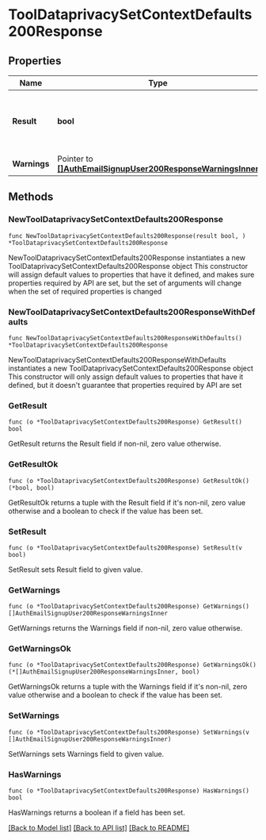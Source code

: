 # ToolDataprivacySetContextDefaults200Response

## Properties

Name | Type | Description | Notes
------------ | ------------- | ------------- | -------------
**Result** | **bool** | Whether the context defaults were successfully set or not | [default to null]
**Warnings** | Pointer to [**[]AuthEmailSignupUser200ResponseWarningsInner**](AuthEmailSignupUser200ResponseWarningsInner.md) |  | [optional] 

## Methods

### NewToolDataprivacySetContextDefaults200Response

`func NewToolDataprivacySetContextDefaults200Response(result bool, ) *ToolDataprivacySetContextDefaults200Response`

NewToolDataprivacySetContextDefaults200Response instantiates a new ToolDataprivacySetContextDefaults200Response object
This constructor will assign default values to properties that have it defined,
and makes sure properties required by API are set, but the set of arguments
will change when the set of required properties is changed

### NewToolDataprivacySetContextDefaults200ResponseWithDefaults

`func NewToolDataprivacySetContextDefaults200ResponseWithDefaults() *ToolDataprivacySetContextDefaults200Response`

NewToolDataprivacySetContextDefaults200ResponseWithDefaults instantiates a new ToolDataprivacySetContextDefaults200Response object
This constructor will only assign default values to properties that have it defined,
but it doesn't guarantee that properties required by API are set

### GetResult

`func (o *ToolDataprivacySetContextDefaults200Response) GetResult() bool`

GetResult returns the Result field if non-nil, zero value otherwise.

### GetResultOk

`func (o *ToolDataprivacySetContextDefaults200Response) GetResultOk() (*bool, bool)`

GetResultOk returns a tuple with the Result field if it's non-nil, zero value otherwise
and a boolean to check if the value has been set.

### SetResult

`func (o *ToolDataprivacySetContextDefaults200Response) SetResult(v bool)`

SetResult sets Result field to given value.


### GetWarnings

`func (o *ToolDataprivacySetContextDefaults200Response) GetWarnings() []AuthEmailSignupUser200ResponseWarningsInner`

GetWarnings returns the Warnings field if non-nil, zero value otherwise.

### GetWarningsOk

`func (o *ToolDataprivacySetContextDefaults200Response) GetWarningsOk() (*[]AuthEmailSignupUser200ResponseWarningsInner, bool)`

GetWarningsOk returns a tuple with the Warnings field if it's non-nil, zero value otherwise
and a boolean to check if the value has been set.

### SetWarnings

`func (o *ToolDataprivacySetContextDefaults200Response) SetWarnings(v []AuthEmailSignupUser200ResponseWarningsInner)`

SetWarnings sets Warnings field to given value.

### HasWarnings

`func (o *ToolDataprivacySetContextDefaults200Response) HasWarnings() bool`

HasWarnings returns a boolean if a field has been set.


[[Back to Model list]](../README.md#documentation-for-models) [[Back to API list]](../README.md#documentation-for-api-endpoints) [[Back to README]](../README.md)


